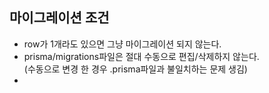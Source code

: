 ## 마이그레이션 조건

- row가 1개라도 있으면 그냥 마이그레이션 되지 않는다.
- prisma/migrations파일은 절대 수동으로 편집/삭제하지 않는다.<br/>
  (수동으로 변경 한 경우 .prisma파일과 불일치하는 문제 생김)
-
